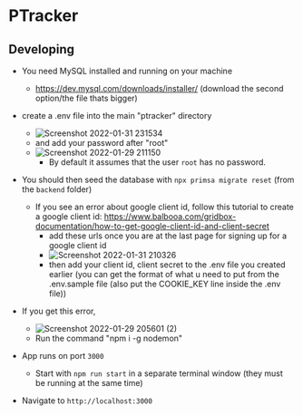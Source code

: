 # PTracker

## Developing

- You need MySQL installed and running on your machine
  - https://dev.mysql.com/downloads/installer/ (download the second option/the file thats bigger)
- create a .env file into the main "ptracker" directory
  - ![Screenshot 2022-01-31 231534](https://user-images.githubusercontent.com/77702776/151927088-a84384fb-cc0f-49e6-9d5c-21ac3fd64078.png)
  - and add your password after "root"
  - ![Screenshot 2022-01-29 211150](https://user-images.githubusercontent.com/77702776/151687551-8560152e-aedc-4d8e-a3dc-5c9becf17037.png)
      -  By default it assumes that the user `root` has no password.
- You should then seed the database with `npx primsa migrate reset` (from the `backend` folder)
  - If you see an error about google client id, follow this tutorial to create a google client id: https://www.balbooa.com/gridbox-documentation/how-to-get-google-client-id-and-client-secret
    -  add these urls once you are at the last page for signing up for a google client id
    -  ![Screenshot 2022-01-31 210326](https://user-images.githubusercontent.com/77702776/151915311-1d54ac6b-aa47-46c0-90aa-f1a3962dafdc.png)
    - then add your client id, client secret to the .env file you created earlier (you can get the format of what u need to put from the .env.sample file (also put the COOKIE_KEY line inside the .env file))
- If you get this error,
  - ![Screenshot 2022-01-29 205601 (2)](https://user-images.githubusercontent.com/77702776/151693097-b9dc098e-88be-4c22-89b7-ece91616aad3.png)
  - Run the command "npm i -g nodemon"  

- App runs on port `3000`
  - Start with `npm run start` in a separate terminal window (they must be running at the same time)

- Navigate to `http://localhost:3000`
